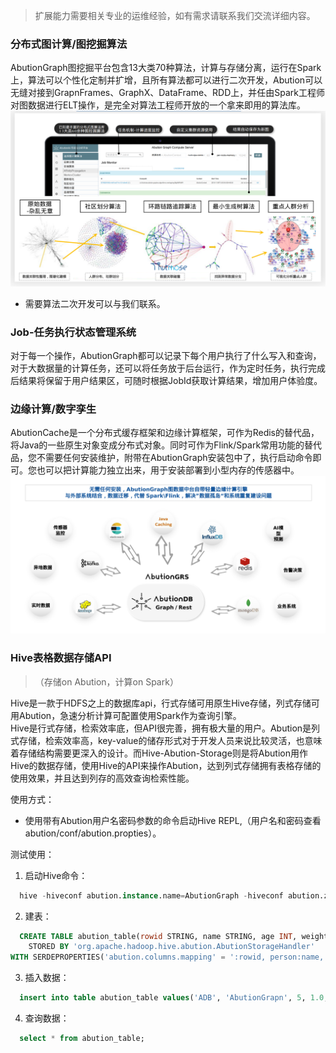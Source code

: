 > 扩展能力需要相关专业的运维经验，如有需求请联系我们交流详细内容。

### 分布式图计算/图挖掘算法
AbutionGraph图挖掘平台包含13大类70种算法，计算与存储分离，运行在Spark上，算法可以个性化定制并扩增，且所有算法都可以进行二次开发，Abution可以无缝对接到GrapnFrames、GraphX、DataFrame、RDD上，并任由Spark工程师对图数据进行ELT操作，是完全对算法工程师开放的一个拿来即用的算法库。
![图算法.png](../images/图算法.png)
* 需要算法二次开发可以与我们联系。

### Job-任务执行状态管理系统
对于每一个操作，AbutionGraph都可以记录下每个用户执行了什么写入和查询，对于大数据量的计算任务，还可以将任务放于后台运行，作为定时任务，执行完成后结果将保留于用户结果区，可随时根据JobId获取计算结果，增加用户体验度。


### 边缘计算/数字孪生
AbutionCache是一个分布式缓存框架和边缘计算框架，可作为Redis的替代品，将Java的一些原生对象变成分布式对象。同时可作为Flink/Spark常用功能的替代品，您不需要任何安装维护，附带在AbutionGraph安装包中了，执行启动命令即可。您也可以把计算能力独立出来，用于安装部署到小型内存的传感器中。
![边缘计算.png](../images/边缘计算.png)

### Hive表格数据存储API
>（存储on Abution，计算on Spark）

Hive是一款于HDFS之上的数据库api，行式存储可用原生Hive存储，列式存储可用Abution，急速分析计算可配置使用Spark作为查询引擎。  
Hive是行式存储，检索效率底，但API很完善，拥有极大量的用户。Abution是列式存储，检索效率高，key-value的储存形式对于开发人员来说比较灵活，也意味着存储结构需要更深入的设计。而Hive-Abution-Storage则是将Abution用作Hive的数据存储，使用Hive的API来操作Abution，达到列式存储拥有表格存储的使用效果，并且达到列存的高效查询检索性能。

使用方式：
 * 使用带有Abution用户名密码参数的命令启动Hive REPL,（用户名和密码查看abution/conf/abution.propties）。

测试使用：
1. 启动Hive命令：
```sql
  hive -hiveconf abution.instance.name=AbutionGraph -hiveconf abution.zookeepers=localhost -hiveconf abution.user.name=root -hiveconf abution.user.pass=abutiongraph
```
2. 建表：
```sql
  CREATE TABLE abution_table(rowid STRING, name STRING, age INT, weight DOUBLE, height INT)
    STORED BY 'org.apache.hadoop.hive.abution.AbutionStorageHandler'
WITH SERDEPROPERTIES('abution.columns.mapping' = ':rowid, person:name, person:age, person:weight, person:height');
```
3. 插入数据：
```sql
  insert into table abution_table values('ADB', 'AbutionGrapn', 5, 1.0, 1);
```
4. 查询数据：
```sql
  select * from abution_table;
```
